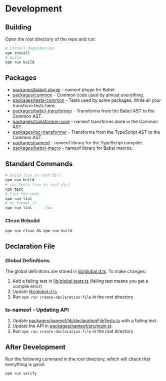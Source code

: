 # Development

## Building

Open the root directory of the repo and run:

```bash
# install dependencies
npm install
# build
npm run build
```

## Packages

- [packages/babel-plugin](packages/babel-plugin) - nameof plugin for Babel.
- [packages/common](packages/common) - Common code used by almost everything.
- [packages/tests-common](packages/tests-common) - Tests used by some packages. Write all your transform tests here.
- [packages/babel-transformer](packages/babel-transformer) - Transforms from the Babel AST to the Common AST.
- [packages/transformer-core](packages/transformer-core) - nameof transforms done in the Common AST.
- [packages/tsc-transformer](packages/tsc-transformer) - Transforms from the TypeScript AST to the Common AST.
- [packages/nameof](packages/nameof) - nameof library for the TypeScript compiler.
- [packages/babel-macro](packages/babel-macro) - nameof library for Babel macros.

## Standard Commands

```bash
# build (run in root dir)
npm run build
# run tests (run in root dir)
npm test
# lint the code
npm run lint
# or format it
npm run lint -- --fix
```

### Clean Rebuild

```
npm run clean && npm run build
```

## Declaration File

### Global Definitions

The global definitions are stored in [lib/global.d.ts](lib/global.d.ts). To make changes:

1. Add a failing test in [lib/global.tests.ts](lib/global.tests.ts) (failing test means you get a compile error)
2. Update [lib/global.d.ts](lib/global.d.ts).
3. Run `npm run create-declaration-file` in the root directory

### ts-nameof - Updating API

1. Update [packages/nameof/lib/declarationFileTests.ts](packages/nameof/lib/declarationFileTests.ts) with a failing test.
2. Update the API in [packages/nameof/src/main.ts](packages/nameof/src/main.ts).
3. Run `npm run create-declaration-file` in the root directory

## After Development

Run the following command in the root directory, which will check that everything is good:

```bash
npm run verify
```
